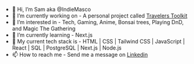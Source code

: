 - 👋 Hi, I’m Sam aka @IndieMasco
- 🔭 I’m currently working on - A personal project called [Travelers Toolkit](https://github.com/IndieMasco/Travelers-Toolkit)
- 👀 I’m interested in - Tech, Gaming, Anime, Bonsai trees, Playing DnD, and Magic The Gathering
- 🌱 I’m currently learning - Next.js
- 💾 My current tech stack is - HTML | CSS | Tailwind CSS | JavaScript | React | SQL | PostgreSQL | Next.js | Node.js
- 📫 How to reach me - Send me a message on [Linkedin](www.linkedin.com/in/sam-p-j-clark)



  
<!--
**IndieMasco/IndieMasco** is a ✨ _special_ ✨ repository because its `README.md` (this file) appears on your GitHub profile.

Here are some ideas to get you started:

- 🔭 I’m currently working on ...
- 🌱 I’m currently learning ...
- 👯 I’m looking to collaborate on ...
- 🤔 I’m looking for help with ...
- 💬 Ask me about ...
- 📫 How to reach me: ...
- 😄 Pronouns: ...
- ⚡ Fun fact: ...
-->
